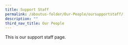 ```yaml
---
title: Support Staff
permalink: /aboutus-folder/Our-People/oursupportstaff/
description: ""
third_nav_title: Our People
---
```

This is our support staff page.